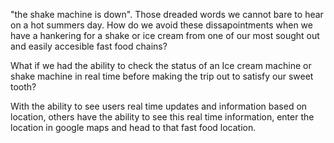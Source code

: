"the shake machine is down". Those dreaded words we cannot bare to hear on a hot summers day. How do we avoid these dissapointments when we have a hankering for a shake or ice cream from one of our most sought out and easily accesible fast food chains?

What if we had the ability to check the status of an Ice cream machine or shake machine in real time before making the trip out to satisfy our sweet tooth?

With the ability to see users real time updates and information based on location, others have the ability to see this real time information, enter the location in google maps and head to that fast food location.

